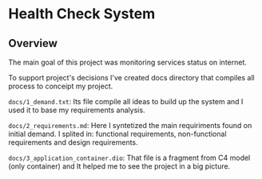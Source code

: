 # Health Check System

## Overview

The main goal of this project was monitoring services status on internet.

To support project's decisions I've created docs directory that compiles all process to conceipt my project.

`docs/1_demand.txt`: Its file compile all ideas to build up the system and I used it to base my requirements analysis.

`docs/2_requirements.md`: Here I syntetized the main requiriments found on initial demand. I splited in: functional requirements, non-functional requirements and design requirements.

`docs/3_application_container.dio`: That file is a fragment from C4 model (only container) and It helped me to see the project in a big picture.
